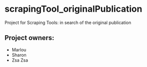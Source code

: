 # scrapingTool_originalPublication

Project for Scraping Tools: in search of the original publication

## Project owners:

- Marlou
- Sharon
- Zsa Zsa

